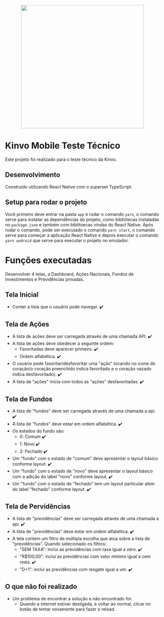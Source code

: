 <div align=center>
  <img src="https://github.com/vagnerwentz/kinvo-mobile-test/blob/vagnerwentz/logo.svg" width=400/> 
</div>

<h1>Kinvo Mobile Teste Técnico </h1>

<span>
  Este projeto foi realizado para o
  teste técnico da Kinvo.
</span>

## Desenvolvimento
<span>
  Construído utilizando React Native com o superset TypeScript.
</span>

## Setup para rodar o projeto
Você primeiro deve entrar na pasta `app` e rodar o comando `yarn`,
o comando serve para instalar as dependências do projeto, como bibliotecas
instaladas no `package.json` e também com biblitoecas vindas do React Native.
Após rodar o comando, pode ser executado o comando `yarn start`, o comando serve para começar a aplicação React Native e depois executar o comando
`yarn android` que serve para executar o projeto no emulador.

# Funções executadas
Desenvolver 4 telas, a Dashboard, Ações Nacionais, Fundos de Investimentos e
Previdências privadas.

## Tela Inicial
* Conter a lista que o usuário pode navegar. ✔️

## Tela de Ações
* A lista de ações deve ser carregada através de uma chamada API. ✔️
* A lista de ações deve obedecer a seguinte ordem:
  * Favoritadas deve aparecer primeiro. ✔️
  * Ordem alfabética. ✔️
* O usuário pode favoritar/desfavoritar uma "ação" tocando no ícone do coração(o coração preenchido indica favoritado e o coração vazado indica desfavoritado). ✔️
* A lista de "ações" inicia com todos as "ações" desfavoritadas. ✔️

## Tela de Fundos
* A lista de "fundos" deve ser carregada através de uma chamada a api. ✔️
* A lista de "fundos" deve estar em ordem alfabética. ✔️
* Os estados do fundo são:
  * 0: Comum ✔️
  * 1: Novo ✔️
  * 2: Fechado ✔️
* Um "fundo" com o estado de "comum" deve apresentar o layout básico conforme layout. ✔️
* Um "fundo" com o estado de "novo" deve apresentar o layout básico com a adição do label "novo" conforme layout. ✔️
* Um "fundo" com o estado de "fechado" tem um layout particular alem do label "fechado" conforme layout. ✔️

## Tela de Pervidências
* A lista de "previdências" deve ser carregada através de uma chamada a api. ✔️
* A lista de "previdências" deve estar em ordem alfabética. ✔️
* A tela contem um filtro de múltipla escolha que atua sobre a lista de "previdências". Quando selecionado os filtros:
  * "SEM TAXA": inclui as previdências com taxa igual a zero. ✔️
  * "R$100,00": inclui as previdências com valor mínimo igual a cem reais. ✔️
  * "D+1": inclui as previdências com resgate igual a um. ✔️

## O que não foi realizado
* Um problema de encontrar a solução e não encontrado foi:
  * Quando a internet estiver desligada, e voltar ao normal, clicar no botão de tentar novamente para fazer o reload.
